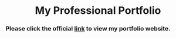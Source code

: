 <h1 align="center">My Professional Portfolio</h1> 
<h3>Please click the official <a href="https://lancelotoleriana-portfolio.netlify.app" target="_blank">link</a> to view my portfolio website.</h3>

